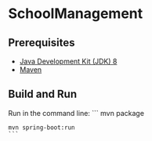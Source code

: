 # SchoolManagement

Prerequisites
-------------

* [Java Development Kit (JDK) 8](http://www.oracle.com/technetwork/java/javase/downloads/jdk8-downloads-2133151.html)
* [Maven](https://maven.apache.org/download.cgi)

Build and Run
-------------
 
Run in the command line:
	```
	mvn package
	
	mvn spring-boot:run
	```
